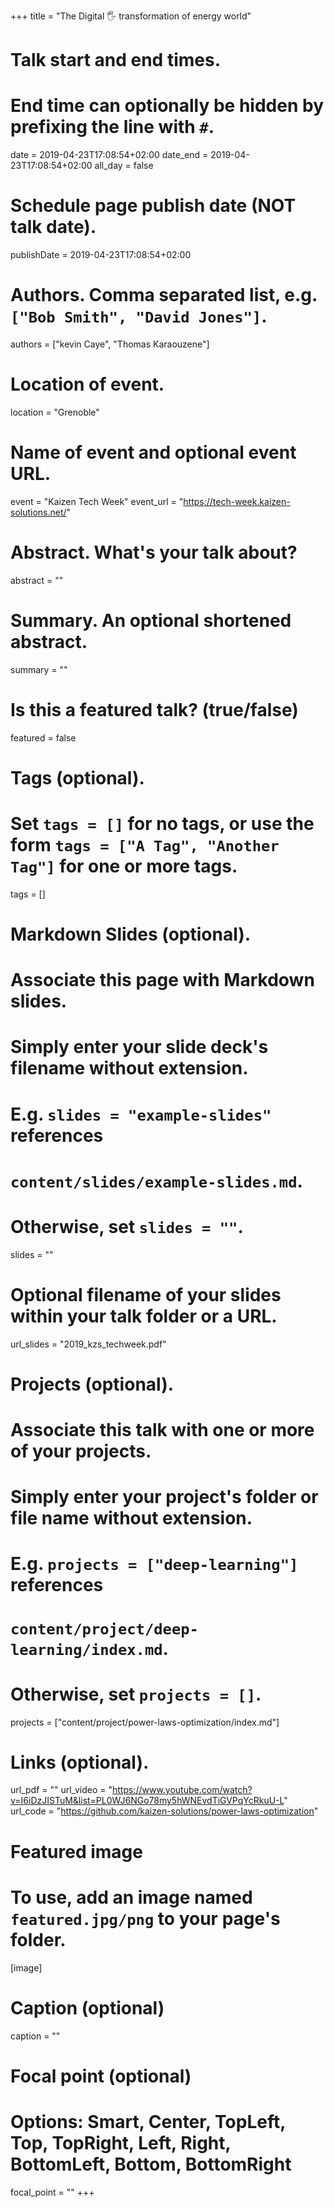 +++
title = "The Digital 🖐  transformation of energy world"

# Talk start and end times.
#   End time can optionally be hidden by prefixing the line with `#`.
date = 2019-04-23T17:08:54+02:00
date_end = 2019-04-23T17:08:54+02:00
all_day = false

# Schedule page publish date (NOT talk date).
publishDate = 2019-04-23T17:08:54+02:00

# Authors. Comma separated list, e.g. `["Bob Smith", "David Jones"]`.
authors = ["kevin Caye", "Thomas Karaouzene"]

# Location of event.
location = "Grenoble"

# Name of event and optional event URL.
event = "Kaizen Tech Week"
event_url = "https://tech-week.kaizen-solutions.net/"

# Abstract. What's your talk about?
abstract = ""

# Summary. An optional shortened abstract.
summary = ""

# Is this a featured talk? (true/false)
featured = false

# Tags (optional).
#   Set `tags = []` for no tags, or use the form `tags = ["A Tag", "Another Tag"]` for one or more tags.
tags = []

# Markdown Slides (optional).
#   Associate this page with Markdown slides.
#   Simply enter your slide deck's filename without extension.
#   E.g. `slides = "example-slides"` references 
#   `content/slides/example-slides.md`.
#   Otherwise, set `slides = ""`.
slides = ""

# Optional filename of your slides within your talk folder or a URL.
url_slides = "2019_kzs_techweek.pdf"

# Projects (optional).
#   Associate this talk with one or more of your projects.
#   Simply enter your project's folder or file name without extension.
#   E.g. `projects = ["deep-learning"]` references 
#   `content/project/deep-learning/index.md`.
#   Otherwise, set `projects = []`.
projects = ["content/project/power-laws-optimization/index.md"]

# Links (optional).
url_pdf = ""
url_video = "https://www.youtube.com/watch?v=I6iDzJISTuM&list=PL0WJ6NGo78my5hWNEvdTiGVPqYcRkuU-L"
url_code = "https://github.com/kaizen-solutions/power-laws-optimization"

# Featured image
# To use, add an image named `featured.jpg/png` to your page's folder. 
[image]
  # Caption (optional)
  caption = ""

  # Focal point (optional)
  # Options: Smart, Center, TopLeft, Top, TopRight, Left, Right, BottomLeft, Bottom, BottomRight
  focal_point = ""
+++
